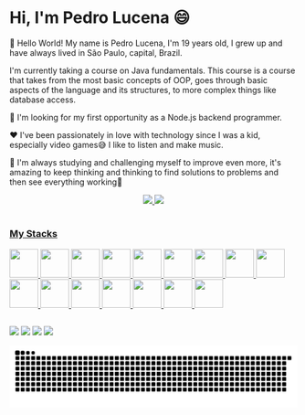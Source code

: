 # Hi, I'm Pedro Lucena 😄

<p align="left"> 
  👋 Hello World! My name is Pedro Lucena, I'm 19 years old, I grew up and have always lived in São Paulo, capital, Brazil.
</p>

<p align="left"> 
  I'm currently taking a course on Java fundamentals. This course is a course that takes from the most basic concepts of OOP, goes through basic aspects of the language and its structures, to more complex things like database access.
</p>

<p align="left">
  🔭 I'm looking for my first opportunity as a Node.js backend programmer.
</p>

<p align="left">
  ❤️ I've been passionately in love with technology since I was a kid, especially video games😅 I like to listen and make music.
</p>

<p align="left">
 🧩 I'm always studying and challenging myself to improve even more, it's amazing to keep thinking and thinking to find solutions to problems and then see everything working🥰
</p>

<div align="center">
  <a href="https://github.com/pedrohlucena">
  <img height="175em" src="https://github-readme-stats.vercel.app/api?username=pedrohlucena&show_icons=true&theme=cobalt2&include_all_commits=true&count_private=true"/>
  <img height="175em" src="https://github-readme-stats.vercel.app/api/top-langs/?username=pedrohlucena&layout=compact&langs_count=7&theme=cobalt2"/>
</div>

#
  
### My Stacks

<div style="display: inline_block">
  <img height="50" width="50" src="https://cdn.jsdelivr.net/gh/devicons/devicon/icons/nodejs/nodejs-original.svg" />
  <img height="50" width="50" src="https://cdn.jsdelivr.net/gh/devicons/devicon/icons/express/express-original.svg" />
  <img height="50" width="50" src="https://cdn.jsdelivr.net/gh/devicons/devicon/icons/mongodb/mongodb-original-wordmark.svg" />
  <img height="50" width="50" src="https://cdn.jsdelivr.net/gh/devicons/devicon/icons/mysql/mysql-original.svg" />
  <img height="50" width="50" src="https://cdn.jsdelivr.net/gh/devicons/devicon/icons/javascript/javascript-original.svg" />
  <img height="50" width="50" src="https://cdn.jsdelivr.net/gh/devicons/devicon/icons/python/python-original.svg" />
  
  <img height="50" width="50" src="https://cdn.jsdelivr.net/gh/devicons/devicon/icons/java/java-original-wordmark.svg" />
          
  <img height="50" width="50" src="https://cdn.jsdelivr.net/gh/devicons/devicon/icons/babel/babel-original.svg" />
  
  <img height="50" width="50" src="https://cdn.jsdelivr.net/gh/devicons/devicon/icons/linux/linux-original.svg" />
  <img height="50" width="50" src="https://cdn.jsdelivr.net/gh/devicons/devicon/icons/git/git-original.svg" />
  <img height="50" width="50" src="https://cdn.jsdelivr.net/gh/devicons/devicon/icons/github/github-original.svg" />
  
  <img height="50" width="50" src="https://cdn.jsdelivr.net/gh/devicons/devicon/icons/heroku/heroku-original.svg" />
  
  <img height="50" width="50" src="https://cdn.jsdelivr.net/gh/devicons/devicon/icons/html5/html5-original.svg" />
  <img height="50" width="50" src="https://cdn.jsdelivr.net/gh/devicons/devicon/icons/css3/css3-original.svg" />
  <img height="50" width="50" src="https://cdn.jsdelivr.net/gh/devicons/devicon/icons/bulma/bulma-plain.svg" />
  <img height="50" width="50" src="https://cdn.jsdelivr.net/gh/devicons/devicon/icons/react/react-original.svg" />
</div>
  
  ##
 
<div>
  <a href = "https://api.whatsapp.com/send?phone=11972669231"><img src="https://img.shields.io/badge/WhatsApp-25D366?style=for-the-badge&logo=whatsapp&logoColor=white" target="_blank"></a>
  <a href = "mailto:pedrohlucena413@gmail.com"><img src="https://img.shields.io/badge/-Gmail-%23333?style=for-the-badge&logo=gmail&logoColor=white" target="_blank"></a>
  <a href="https://www.linkedin.com/in/pedrohlucena1/" target="_blank"><img src="https://img.shields.io/badge/-LinkedIn-%230077B5?style=for-the-badge&logo=linkedin&logoColor=white" target="_blank"></a> 
  <a href="https://dev.to/pedrohlucena" target="_blank"><img src="https://img.shields.io/badge/dev.to-0A0A0A?style=for-the-badge&logo=dev.to&logoColor=white" target="_blank"></a> 
 
  ![Snake animation](https://github.com/pedrohlucena/pedrohlucena/blob/output/github-contribution-grid-snake.svg)
 
</div>

